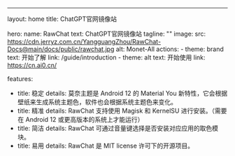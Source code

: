 ---
layout: home
title: ChatGPT官网镜像站

hero:
  name: RawChat
  text: ChatGPT官网镜像站
  tagline: ""
  image:
    src: https://cdn.jerryz.com.cn/YangguangZhou/RawChat-Docs@main/docs/public/rawchat.jpg
    alt: Monet-All
  actions:
    - theme: brand
      text: 开始了解
      link: /guide/introduction
    - theme: alt
      text: 开始使用
      link: https://cn.ai0.cn/

features:
  - title: 稳定
    details: 莫奈主题是 Android 12 的 Material You 新特性，它会根据壁纸来生成系统主题色，软件也会根据系统主题色来变化。
  - title: 精准
    details: RawChat 支持使用 Magisk 和 KernelSU 进行安装。（需要在 Android 12 或更高版本的系统上才能运行）
  - title: 简洁
    details: RawChat 可通过音量键选择是否安装对应应用的取色模块。
  - title: 易用
    details: RawChat 是 MIT license 许可下的开源项目。
